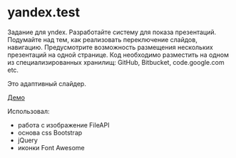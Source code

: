 yandex.test
===========

Задание для yndex.
Разработайте систему для показа презентаций. Подумайте над тем, как реализовать переключение слайдов, навигацию. Предусмотрите возможность размещения нескольких презентаций на одной странице. Код необходимо разместить на одном из специализированных хранилищ: GitHub, Bitbucket, code.google.com etc.

Это адаптивный слайдер.

[Демо](http://faritslv.github.io/yandex.test/)

Использовал:
- работа с изображение FileAPI
- основа css Bootstrap
- jQuery
- иконки Font Awesome
